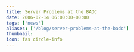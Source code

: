 ```yaml
---
title: Server Problems at the BADC
date: 2006-02-14 06:00:00+00:00
tags: ['news']
aliases: ['/blog/server-problems-at-the-badc']
thumbnail: 
icon: fas circle-info
---
```


